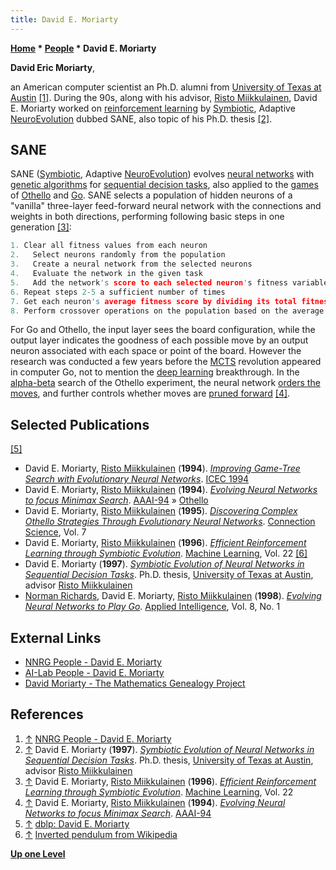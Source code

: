 ```yaml
---
title: David E. Moriarty
---
```

**[Home](Home "Home") * [People](People "People") * David E. Moriarty**

**David Eric Moriarty**,

an American computer scientist an Ph.D. alumni from [University of Texas at Austin](https://en.wikipedia.org/wiki/University_of_Texas_at_Austin) <a id="cite-note-1" href="#cite-ref-1">[1]</a>.
During the 90s, along with his advisor, [Risto Miikkulainen](Risto_Miikkulainen "Risto Miikkulainen"), David E. Moriarty worked on [reinforcement learning](Reinforcement_Learning "Reinforcement Learning") by [Symbiotic](https://en.wikipedia.org/wiki/Symbiosis), Adaptive [NeuroEvolution](https://en.wikipedia.org/wiki/Neuroevolution) dubbed SANE, also topic of his Ph.D. thesis <a id="cite-note-2" href="#cite-ref-2">[2]</a>.

## SANE

SANE ([Symbiotic](https://en.wikipedia.org/wiki/Symbiosis), Adaptive [NeuroEvolution](https://en.wikipedia.org/wiki/Neuroevolution)) evolves [neural networks](Neural_Networks "Neural Networks") with [genetic algorithms](Genetic_Programming#GeneticAlgorithm "Genetic Programming") for [sequential decision tasks](https://en.wikipedia.org/wiki/Sequential_decision_making),
also applied to the [games](Games "Games") of [Othello](Othello "Othello") and [Go](Go "Go").
SANE selects a population of hidden neurons of a "vanilla" three-layer feed-forward neural network with the connections and weights in both directions,
performing following basic steps in one generation <a id="cite-note-3" href="#cite-ref-3">[3]</a>:

```C++
1. Clear all fitness values from each neuron
2.   Select neurons randomly from the population
3.   Create a neural network from the selected neurons
4.   Evaluate the network in the given task
5.   Add the network's score to each selected neuron's fitness variable
6. Repeat steps 2-5 a sufficient number of times
7. Get each neuron's average fitness score by dividing its total fitness values by the number of networks in which it was implemented
8. Perform crossover operations on the population based on the average fitness value of each neuron

```

For Go and Othello, the input layer sees the board configuration, while the output layer indicates the goodness of each possible move by an output neuron associated with each space or point of the board.
However the research was conducted a few years before the [MCTS](Monte-Carlo_Tree_Search "Monte-Carlo Tree Search") revolution appeared in computer Go, not to mention the [deep learning](Deep_Learning "Deep Learning") breakthrough.
In the [alpha-beta](Alpha-Beta "Alpha-Beta") search of the Othello experiment, the neural network [orders the moves](Move_Ordering "Move Ordering"), and further controls whether moves are [pruned forward](Pruning "Pruning") <a id="cite-note-4" href="#cite-ref-4">[4]</a>.

## Selected Publications

<a id="cite-note-5" href="#cite-ref-5">[5]</a>

- David E. Moriarty, [Risto Miikkulainen](Risto_Miikkulainen "Risto Miikkulainen") (**1994**). *[Improving Game-Tree Search with Evolutionary Neural Networks](https://ieeexplore.ieee.org/document/349900)*. [ICEC 1994](https://dblp.uni-trier.de/db/conf/icec/icec1994-1.html)
- David E. Moriarty, [Risto Miikkulainen](Risto_Miikkulainen "Risto Miikkulainen") (**1994**). *[Evolving Neural Networks to focus Minimax Search](http://nn.cs.utexas.edu/?moriarty:aaai94)*. [AAAI-94](Conferences#AAAI-94 "Conferences") » [Othello](Othello "Othello")
- David E. Moriarty, [Risto Miikkulainen](Risto_Miikkulainen "Risto Miikkulainen") (**1995**). *[Discovering Complex Othello Strategies Through Evolutionary Neural Networks](http://nn.cs.utexas.edu/?moriarty:connsci95)*. [Connection Science](https://www.scimagojr.com/journalsearch.php?q=24173&tip=sid), Vol. 7
- David E. Moriarty, [Risto Miikkulainen](Risto_Miikkulainen "Risto Miikkulainen") (**1996**). *[Efficient Reinforcement Learning through Symbiotic Evolution](http://nn.cs.utexas.edu/?moriarty:mlj96)*. [Machine Learning](<https://en.wikipedia.org/wiki/Machine_Learning_(journal)>), Vol. 22 <a id="cite-note-6" href="#cite-ref-6">[6]</a>
- David E. Moriarty (**1997**). *[Symbiotic Evolution of Neural Networks in Sequential Decision Tasks](http://nn.cs.utexas.edu/?moriarty:phd97)*. Ph.D. thesis, [University of Texas at Austin](https://en.wikipedia.org/wiki/University_of_Texas_at_Austin), advisor [Risto Miikkulainen](Risto_Miikkulainen "Risto Miikkulainen")
- [Norman Richards](index.php?title=Norman_Richards&action=edit&redlink=1 "Norman Richards (page does not exist)"), David E. Moriarty, [Risto Miikkulainen](Risto_Miikkulainen "Risto Miikkulainen") (**1998**). *[Evolving Neural Networks to Play Go](http://nn.cs.utexas.edu/?richards:apin98)*. [Applied Intelligence](https://www.springer.com/journal/10489), Vol. 8, No. 1

## External Links

- [NNRG People - David E. Moriarty](http://nn.cs.utexas.edu/?moriarty)
- [AI-Lab People - David E. Moriarty](http://www.cs.utexas.edu/users/ai-lab/?moriarty)
- [David Moriarty - The Mathematics Genealogy Project](https://www.mathgenealogy.org/id.php?id=128214)

## References

1. <a id="cite-ref-1" href="#cite-note-1">↑</a> [NNRG People - David E. Moriarty](http://nn.cs.utexas.edu/?moriarty)
1. <a id="cite-ref-2" href="#cite-note-2">↑</a> David E. Moriarty (**1997**). *[Symbiotic Evolution of Neural Networks in Sequential Decision Tasks](http://nn.cs.utexas.edu/?moriarty:phd97)*. Ph.D. thesis, [University of Texas at Austin](https://en.wikipedia.org/wiki/University_of_Texas_at_Austin), advisor [Risto Miikkulainen](Risto_Miikkulainen "Risto Miikkulainen")
1. <a id="cite-ref-3" href="#cite-note-3">↑</a> David E. Moriarty, [Risto Miikkulainen](Risto_Miikkulainen "Risto Miikkulainen") (**1996**). *[Efficient Reinforcement Learning through Symbiotic Evolution](http://nn.cs.utexas.edu/?moriarty:mlj96)*. [Machine Learning](<https://en.wikipedia.org/wiki/Machine_Learning_(journal)>), Vol. 22
1. <a id="cite-ref-4" href="#cite-note-4">↑</a> David E. Moriarty, [Risto Miikkulainen](Risto_Miikkulainen "Risto Miikkulainen") (**1994**). *[Evolving Neural Networks to focus Minimax Search](http://nn.cs.utexas.edu/?moriarty:aaai94)*. [AAAI-94](Conferences#AAAI-94 "Conferences")
1. <a id="cite-ref-5" href="#cite-note-5">↑</a> [dblp: David E. Moriarty](https://dblp.uni-trier.de/pers/hd/m/Moriarty:David_E=)
1. <a id="cite-ref-6" href="#cite-note-6">↑</a> [Inverted pendulum from Wikipedia](https://en.wikipedia.org/wiki/Inverted_pendulum)

**[Up one Level](People "People")**

